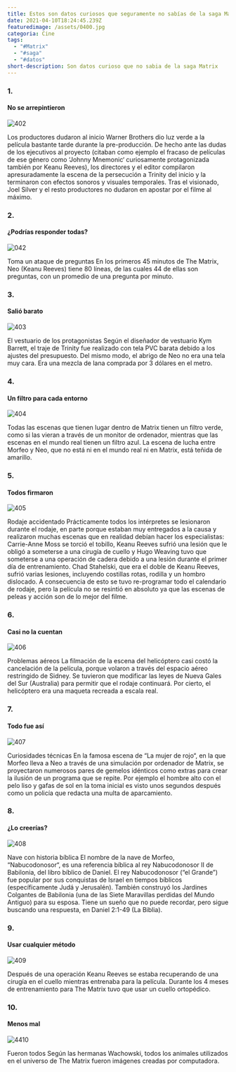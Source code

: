 ```yaml
---
title: Estos son datos curiosos que seguramente no sabías de la saga Matrix
date: 2021-04-10T18:24:45.239Z
featuredimage: /assets/0400.jpg
categoria: Cine
tags:
  - "#Matrix"
  - "#saga"
  - "#datos"
short-description: Son datos curioso que no sabia de la saga Matrix
---
```

### 1.

#### No se arrepintieron 

![402](/assets/402.jpg "402")

Los productores dudaron al inicio
Warner Brothers dio luz verde a la película bastante tarde durante la pre-producción. De hecho ante las dudas de los ejecutivos al proyecto (citaban como ejemplo el fracaso de películas de ese género como ‘Johnny Mnemonic‘  curiosamente protagonizada también por Keanu Reeves), los directores y el editor compilaron apresuradamente la escena de la persecución a Trinity del inicio y la terminaron con efectos sonoros y visuales temporales. Tras el visionado, Joel Silver y el resto productores no dudaron en apostar por el filme al máximo.

### 2.

#### ¿Podrías responder todas?

![042](/assets/042.jpg "042")

Toma un ataque de preguntas
En los primeros 45 minutos de The Matrix, Neo (Keanu Reeves) tiene 80 líneas, de las cuales 44 de ellas son preguntas, con un promedio de una pregunta por minuto.

### 3.

#### Salió barato 

![403](/assets/403.jpg "403")

El vestuario de los protagonistas
Según el diseñador de vestuario Kym Barrett, el traje de Trinity fue realizado con tela PVC barata debido a los ajustes del presupuesto. Del mismo modo, el abrigo de Neo no era una tela muy cara. Era una mezcla de lana comprada por 3 dólares en el metro.

### 4.

#### Un filtro para cada entorno

![404](/assets/404.jpg "404")

Todas las escenas que tienen lugar dentro de Matrix tienen un filtro verde, como si las vieran a través de un monitor de ordenador, mientras que las escenas en el mundo real tienen un filtro azul. La escena de lucha entre Morfeo y Neo, que no está ni en el mundo real ni en Matrix, está teñida de amarillo.

### 5.

#### Todos firmaron 

![405](/assets/405.jpg "405")

Rodaje accidentado
Prácticamente todos los intérpretes se lesionaron durante el rodaje, en parte porque estaban muy entregados a la causa y realizaron muchas escenas que en realidad debían hacer los especialistas: Carrie-Anne Moss se torció el tobillo, Keanu Reeves sufrió una lesión que le obligó a someterse a una cirugía de cuello y Hugo Weaving tuvo que someterse a una operación de cadera debido a una lesión durante el primer día de entrenamiento. Chad Stahelski, que era el doble de Keanu Reeves, sufrió varias lesiones, incluyendo costillas rotas, rodilla y un hombro dislocado. A consecuencia de esto se tuvo re-programar todo el calendario de rodaje, pero la película no se resintió en absoluto ya que las escenas de peleas y acción son de lo mejor del filme.

### 6.

#### Casi no la cuentan 

![406](/assets/406.jpg "406")

Problemas aéreos
La filmación de la escena del helicóptero casi costó la cancelación de la película, porque volaron a través del espacio aéreo restringido de Sidney. Se tuvieron que modificar las leyes de Nueva Gales del Sur (Australia) para permitir que el rodaje continuará. Por cierto, el helicóptero era una maqueta recreada a escala real.

### 7.

#### Todo fue así 

![407](/assets/407.jpg "407")

Curiosidades técnicas
En la famosa escena de “La mujer de rojo“, en la que Morfeo lleva a Neo a través de una simulación por ordenador de Matrix, se proyectaron numerosos pares de gemelos idénticos como extras para crear la ilusión de un programa que se repite. Por ejemplo el hombre alto con el pelo liso y gafas de sol en la toma inicial es visto unos segundos después como un policía que redacta una multa de aparcamiento.

### 8.

#### ¿Lo creerías? 

![408](/assets/408.jpg "408")

Nave con historia bíblica
El nombre de la nave de Morfeo, “Nabucodonosor“, es una referencia bíblica al rey Nabucodonosor II de Babilonia, del libro bíblico de Daniel. El rey Nabucodonosor (“el Grande”) fue popular por sus conquistas de Israel en tiempos bíblicos (específicamente Judá y Jerusalén). También construyó los Jardines Colgantes de Babilonia (una de las Siete Maravillas perdidas del Mundo Antiguo) para su esposa. Tiene un sueño que no puede recordar, pero sigue buscando una respuesta, en Daniel 2:1-49 (La Biblia).

### 9.

#### Usar cualquier método 

![409](/assets/409.jpg "409")

Después de una operación 
Keanu Reeves se estaba recuperando de una cirugía en el cuello mientras entrenaba para la película. Durante los 4 meses de entrenamiento para The Matrix tuvo que usar un cuello ortopédico.

### 10.

#### Menos mal 

![4410](/assets/0410.jpg "4010")

Fueron todos 
Según las hermanas Wachowski, todos los animales utilizados en el universo de The Matrix fueron imágenes creadas por computadora.